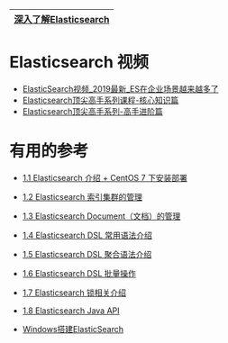 [深入了解Elasticsearch](https://www.bilibili.com/video/BV1NW411P7XU)|
---|

# Elasticsearch 视频

* [ElasticSearch视频_2019最新_ES在企业场景越来越多了](https://www.bilibili.com/video/av64033816/?spm_id_from=333.788.videocard.12)
* [Elasticsearch顶尖高手系列课程-核心知识篇](https://www.bilibili.com/video/av73034310)
* [Elasticsearch顶尖高手系列-高手进阶篇](https://www.bilibili.com/video/av73036633)

# 有用的参考

* [1.1 Elasticsearch 介绍 + CentOS 7 下安装部署](http://www.youmeek.com/elasticsearch-introduction-and-install/)
* [1.2 Elasticsearch 索引集群的管理](http://www.youmeek.com/elasticsearch-cluster/)
* [1.3 Elasticsearch Document（文档）的管理](http://www.youmeek.com/elasticsearch-document/)
* [1.4 Elasticsearch DSL 常用语法介绍](http://www.youmeek.com/elasticsearch-dsl/)
* [1.5 Elasticsearch DSL 聚合语法介绍](http://www.youmeek.com/elasticsearch-dsl-aggregation/)
* [1.6 Elasticsearch DSL 批量操作](http://www.youmeek.com/elasticsearch-dsl-batch/)
* [1.7 Elasticsearch 锁相关介绍](http://www.youmeek.com/elasticsearch-lock/)
* [1.8 Elasticsearch Java API](http://www.youmeek.com/elasticsearch-java-api/)

* [Windows搭建ElasticSearch](https://blog.csdn.net/Julycaka/article/details/82665522) 



